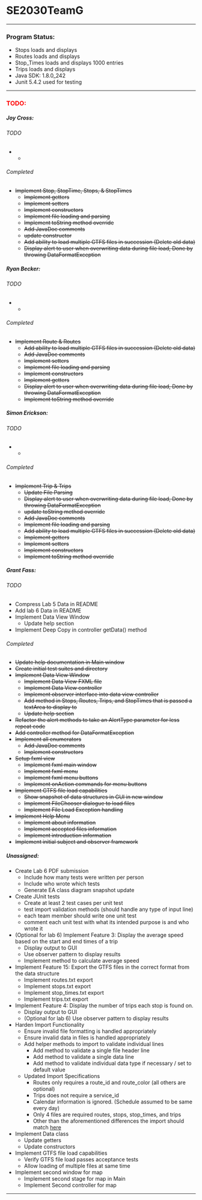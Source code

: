<!--
    @author Grant Fass
-->
<h1>SE2030TeamG</h1>
<hr>
<h3>Program Status:</h3>
<ul>
    <li>Stops loads and displays</li>
    <li>Routes loads and displays</li>
    <li>Stop_Times loads and displays 1000 entries</li>
    <li>Trips loads and displays</li>
    <li>Java SDK: 1.8.0_242</li>
    <li>Junit 5.4.2 used for testing</li>
</ul>
<hr>
<h3 style="color:red">TODO:</h3>
<h5>Joy Cross:</h5>
<h6>TODO</h6>
<ul>
    <li>
        <ul>
            <li></li>
        </ul>
    </li>
</ul>
<h6>Completed</h6>
<s>
    <ul>
        <li>
            Implement Stop, StopTime, Stops, & StopTimes
            <ul>
                <li>Implement getters</li>
                <li>Implement setters</li>
                <li>Implement constructors</li>
                <li>Implement file loading and parsing</li>
                <li>Implement toString method override</li>
                <li>Add JavaDoc comments</li>
                <li>update constructor</li>
                <li>Add ability to load multiple GTFS files in succession (Delete old data)</li>
                <li>Display alert to user when overwriting data during file load, Done by throwing DataFormatException</li>
            </ul>
        </li>
    </ul>
</s>
<h5>Ryan Becker:</h5>
<h6>TODO</h6>
<ul>
    <li>
        <ul>
            <li></li>
        </ul>
    </li>
</ul>
<h6>Completed</h6>
<s>
    <ul>
        <li>
            Implement Route & Routes
            <ul>
                <li>Add ability to load multiple GTFS files in succession (Delete old data)</li>
                <li>Add JavaDoc comments</li>
                <li>Implement setters</li>
                <li>Implement file loading and parsing</li>
                <li>Implement constructors</li>
                <li>Implement getters</li>
                <li>Display alert to user when overwriting data during file load, Done by throwing DataFormatException</li>
                <li>Implement toString method override</li>
            </ul>
        </li>
    </ul>
</s>
<h5>Simon Erickson:</h5>
<h6>TODO</h6>
<ul>
    <li>
        <ul>
            <li></li>
        </ul>
    </li>
</ul>
<h6>Completed</h6>
<s>
    <ul>
        <li>
            Implement Trip & Trips
            <ul>
                <li>Update File Parsing</li>
                <li>Display alert to user when overwriting data during file load, Done by throwing DataFormatException</li>
                <li>update toString method override</li>
                <li>Add JavaDoc comments</li>
                <li>Implement file loading and parsing</li>
                <li>Add ability to load multiple GTFS files in succession (Delete old data)</li>
                <li>Implement getters</li>
                <li>Implement setters</li>
                <li>Implement constructors</li>
                <li>Implement toString method override</li>
            </ul>
        </li>
    </ul>
</s>
<h5>Grant Fass:</h5>
<h6>TODO</h6>
<ul>
    <li>Compress Lab 5 Data in README</li>
    <li>Add lab 6 Data in README</li>
    <li>
        Implement Data View Window
        <ul>
            <li>Update help section</li>
        </ul>
    </li>
    <li>Implement Deep Copy in controller getData() method</li>
</ul>
<h6>Completed</h6>
<s>
    <ul>
        <li>Update help documentation in Main window</li>
        <li>Create initial test suites and directory</li>
        <li>
            Implement Data View Window
                <ul>
                    <li>Implement Data View FXML file</li>
                    <li>Implement Data View controller</li>
                    <li>Implement observer interface into data view controller</li>
                    <li>Add method in Stops, Routes, Trips, and StopTimes that is passed a textArea to display to</li>
                    <li>Update help section</li>
                </ul>
        </li>
        <li>Refactor the alert methods to take an AlertType parameter for less repeat code</li>
        <li>Add controller method for DataFormatException</li>
        <li>
            Implement all enumerators
            <ul>
                <li>Add JavaDoc comments</li>
                <li>Implement constructors</li>
            </ul>
        </li>
        <li>
            Setup fxml view
            <ul>
                <li>Implement fxml main window</li>
                <li>Implement fxml menu</li>
                <li>Implement fxml menu buttons</li>
                <li>Implement onAction commands for menu buttons</li>
            </ul>
        </li>
        <li>
            Implement GTFS file load capabilities
            <ul>
                <li>Show snapshot of data structures in GUI in new window</li>
                <li>Implement FileChooser dialogue to load files</li>
                <li>Implement File Load Exception handling</li>
            </ul>
        </li>
        <li>
            Implement Help Menu
            <ul>
                <li>Implement about information</li>
                <li>Implement accepted files information</li>
                <li>Implement introduction information</li>
            </ul>
        </li>
        <li>Implement initial subject and observer framework</li>
    </ul>
</s>
<h5>Unassigned:</h5>
<ul>
    <li>
        Create Lab 6 PDF submission
        <ul>
            <li>Include how many tests were written per person</li>
            <li>Include who wrote which tests</li>
            <li>Generate EA class diagram snapshot update</li>
        </ul>
    </li>
    <li>
        Create JUnit tests
        <ul>
            <li>Create at least 2 test cases per unit test</li>
            <li>test import validation methods (should handle any type of input line)</li>
            <li>each team member should write one unit test</li>
            <li>comment each unit test with what its intended purpose is and who wrote it</li>
        </ul>
    </li>
    <li>
        (Optional for lab 6) Implement Feature 3: Display the average speed based on the start and end times of a trip
        <ul>
            <li>Display output to GUI</li>
            <li>Use observer pattern to display results</li>
            <li>Implement method to calculate average speed</li>
        </ul>
    </li>
    <li>
        Implement Feature 15: Export the GTFS files in the correct format from the data structure
        <ul>
            <li>Implement routes.txt export</li>
            <li>Implement stops.txt export</li>
            <li>Implement stop_times.txt export</li>
            <li>Implement trips.txt export</li>
        </ul>
    </li>
    <li>
        Implement Feature 4: Display the number of trips each stop is found on.
        <ul>
            <li>Display output to GUI</li>
            <li>(Optional for lab 6) Use observer pattern to display results</li>
        </ul>
    </li>
    <li>
        Harden Import Functionality
        <ul>
            <li>Ensure invalid file formatting is handled appropriately</li>
            <li>Ensure invalid data in files is handled appropriately</li>
            <li>
                Add helper methods to import to validate individual lines
                <ul>
                    <li>Add method to validate a single file header line</li>
                    <li>Add method to validate a single data line</li>
                    <li>Add method to validate individual data type if necessary / set to default value</li>
                </ul>
            </li>
            <li>
                Updated Import Specifications
                <ul>
                    <li>Routes only requires a route_id and route_color (all others are optional)</li>
                    <li>Trips does not require a service_id</li>
                    <li>Calendar information is ignored. (Schedule assumed to be same every day)</li>
                    <li>Only 4 files are required routes, stops, stop_times, and trips</li>
                    <li>Other than the aforementioned differences the import should match <a href = "https://developers.google.com/transit/gtfs/reference/">here</a></li>
                </ul>
            </li>
        </ul>
    </li>
    <li>
        Implement Data class
        <ul>
            <li>Update getters</li>
            <li>Update constructors</li>
        </ul>
    </li>
    <li>
        Implement GTFS file load capabilities
        <ul>
            <li>Verify GTFS file load passes acceptance tests</li>
            <li>Allow loading of multiple files at same time</li>
        </ul>
    </li>
    <li>
        Implement second window for map
        <ul>
            <li>Implement second stage for map in Main</li>
            <li>Implement Second controller for map</li>
        </ul>
    </li>
</ul>
<hr>
